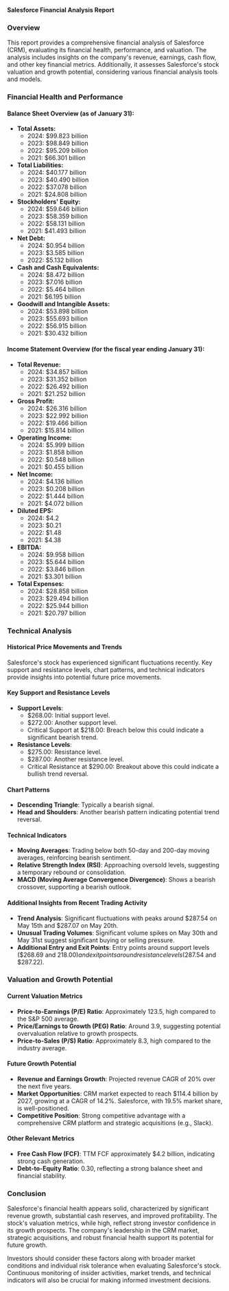 **Salesforce Financial Analysis Report**

### Overview
This report provides a comprehensive financial analysis of Salesforce (CRM), evaluating its financial health, performance, and valuation. The analysis includes insights on the company's revenue, earnings, cash flow, and other key financial metrics. Additionally, it assesses Salesforce's stock valuation and growth potential, considering various financial analysis tools and models.

### Financial Health and Performance

#### Balance Sheet Overview (as of January 31):
- **Total Assets:** 
  - 2024: $99.823 billion
  - 2023: $98.849 billion
  - 2022: $95.209 billion
  - 2021: $66.301 billion
- **Total Liabilities:** 
  - 2024: $40.177 billion
  - 2023: $40.490 billion
  - 2022: $37.078 billion
  - 2021: $24.808 billion
- **Stockholders' Equity:** 
  - 2024: $59.646 billion
  - 2023: $58.359 billion
  - 2022: $58.131 billion
  - 2021: $41.493 billion
- **Net Debt:** 
  - 2024: $0.954 billion
  - 2023: $3.585 billion
  - 2022: $5.132 billion
- **Cash and Cash Equivalents:** 
  - 2024: $8.472 billion
  - 2023: $7.016 billion
  - 2022: $5.464 billion
  - 2021: $6.195 billion
- **Goodwill and Intangible Assets:** 
  - 2024: $53.898 billion
  - 2023: $55.693 billion
  - 2022: $56.915 billion
  - 2021: $30.432 billion

#### Income Statement Overview (for the fiscal year ending January 31):
- **Total Revenue:** 
  - 2024: $34.857 billion
  - 2023: $31.352 billion
  - 2022: $26.492 billion
  - 2021: $21.252 billion
- **Gross Profit:** 
  - 2024: $26.316 billion
  - 2023: $22.992 billion
  - 2022: $19.466 billion
  - 2021: $15.814 billion
- **Operating Income:** 
  - 2024: $5.999 billion
  - 2023: $1.858 billion
  - 2022: $0.548 billion
  - 2021: $0.455 billion
- **Net Income:** 
  - 2024: $4.136 billion
  - 2023: $0.208 billion
  - 2022: $1.444 billion
  - 2021: $4.072 billion
- **Diluted EPS:** 
  - 2024: $4.2
  - 2023: $0.21
  - 2022: $1.48
  - 2021: $4.38
- **EBITDA:** 
  - 2024: $9.958 billion
  - 2023: $5.644 billion
  - 2022: $3.846 billion
  - 2021: $3.301 billion
- **Total Expenses:** 
  - 2024: $28.858 billion
  - 2023: $29.494 billion
  - 2022: $25.944 billion
  - 2021: $20.797 billion

### Technical Analysis

#### Historical Price Movements and Trends
Salesforce's stock has experienced significant fluctuations recently. Key support and resistance levels, chart patterns, and technical indicators provide insights into potential future price movements.

#### Key Support and Resistance Levels
- **Support Levels**:
  - $268.00: Initial support level.
  - $272.00: Another support level.
  - Critical Support at $218.00: Breach below this could indicate a significant bearish trend.
- **Resistance Levels**:
  - $275.00: Resistance level.
  - $287.00: Another resistance level.
  - Critical Resistance at $290.00: Breakout above this could indicate a bullish trend reversal.

#### Chart Patterns
- **Descending Triangle**: Typically a bearish signal.
- **Head and Shoulders**: Another bearish pattern indicating potential trend reversal.

#### Technical Indicators
- **Moving Averages**: Trading below both 50-day and 200-day moving averages, reinforcing bearish sentiment.
- **Relative Strength Index (RSI)**: Approaching oversold levels, suggesting a temporary rebound or consolidation.
- **MACD (Moving Average Convergence Divergence)**: Shows a bearish crossover, supporting a bearish outlook.

#### Additional Insights from Recent Trading Activity
- **Trend Analysis**: Significant fluctuations with peaks around $287.54 on May 15th and $287.07 on May 20th.
- **Unusual Trading Volumes**: Significant volume spikes on May 30th and May 31st suggest significant buying or selling pressure.
- **Additional Entry and Exit Points**: Entry points around support levels ($268.69 and $218.00) and exit points around resistance levels ($287.54 and $287.22).

### Valuation and Growth Potential

#### Current Valuation Metrics
- **Price-to-Earnings (P/E) Ratio**: Approximately 123.5, high compared to the S&P 500 average.
- **Price/Earnings to Growth (PEG) Ratio**: Around 3.9, suggesting potential overvaluation relative to growth prospects.
- **Price-to-Sales (P/S) Ratio**: Approximately 8.3, high compared to the industry average.

#### Future Growth Potential
- **Revenue and Earnings Growth**: Projected revenue CAGR of 20% over the next five years.
- **Market Opportunities**: CRM market expected to reach $114.4 billion by 2027, growing at a CAGR of 14.2%. Salesforce, with 19.5% market share, is well-positioned.
- **Competitive Position**: Strong competitive advantage with a comprehensive CRM platform and strategic acquisitions (e.g., Slack).

#### Other Relevant Metrics
- **Free Cash Flow (FCF)**: TTM FCF approximately $4.2 billion, indicating strong cash generation.
- **Debt-to-Equity Ratio**: 0.30, reflecting a strong balance sheet and financial stability.

### Conclusion
Salesforce's financial health appears solid, characterized by significant revenue growth, substantial cash reserves, and improved profitability. The stock's valuation metrics, while high, reflect strong investor confidence in its growth prospects. The company's leadership in the CRM market, strategic acquisitions, and robust financial health support its potential for future growth.

Investors should consider these factors along with broader market conditions and individual risk tolerance when evaluating Salesforce's stock. Continuous monitoring of insider activities, market trends, and technical indicators will also be crucial for making informed investment decisions.